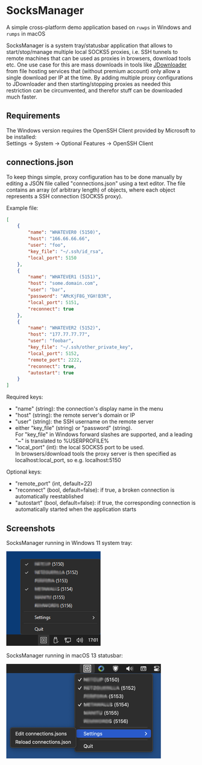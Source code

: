 # SocksManager

A simple cross-platform demo application based on ``ruwps`` in Windows and ``rumps`` in macOS

SocksManager is a system tray/statusbar application that allows to start/stop/manage multiple local SOCKS5 proxies, i.e. SSH tunnels to remote machines that can be used as proxies in browsers, download tools etc. One use case for this are mass downloads in tools like [JDownloader](https://jdownloader.org/) from file hosting services that (without premium account) only allow a single download per IP at the time. By adding multiple proxy configurations to JDownloader and then starting/stopping proxies as needed this restriction can be circumvented, and therefor stuff can be downloaded much faster.

## Requirements

The Windows version requires the OpenSSH Client provided by Microsoft to be installed:  
Settings -> System -> Optional Features -> OpenSSH Client

## connections.json

To keep things simple, proxy configuration has to be done manually by editing a JSON file called "connections.json" using a text editor. The file contains an array (of arbitrary length) of objects, where each object represents a SSH connection (SOCKS5 proxy).

Example file:
```json
[
    {
        "name": "WHATEVER0 (5150)",
        "host": "166.66.66.66",
        "user": "foo",
        "key_file": "~/.ssh/id_rsa",
        "local_port": 5150
    },
    {
        "name": "WHATEVER1 (5151)",
        "host": "some.domain.com",
        "user": "bar",
        "password": "AMcKjF8G_YGH!B3R",
        "local_port": 5151,
        "reconnect": true
    },
    {
        "name": "WHATEVER2 (5152)",
        "host": "177.77.77.77",
        "user": "foobar",
        "key_file": "~/.ssh/other_private_key",
        "local_port": 5152,
        "remote_port": 2222,
        "reconnect": true,
        "autostart": true
    }
]
```

Required keys:
* "name" (string): the connection's display name in the menu
* "host" (string): the remote server's domain or IP
* "user" (string): the SSH username on the remote server
* either "key_file" (string) or "password" (string).  
For "key_file" in Windows forward slashes are supported, and a leading "~" is translated to %USERPROFILE%
* "local_port" (int): the local SOCKS5 port to be used.  
In browsers/download tools the proxy server is then specified as localhost:local_port, so e.g. localhost:5150

Optional keys:
* "remote_port" (int, default=22)
* "reconnect" (bool, default=false): if true, a broken connection is automatically reestablished
* "autostart" (bool, default=false): if true, the corresponding connection is automatically started when the application starts

## Screenshots

SocksManager running in Windows 11 system tray: 

![SocksManager running in Windows 11](screenshots/socks_manager_win11.png)

SocksManager running in macOS 13 statusbar:   

![SocksManager running in macOS 13](screenshots/socks_manager_macos13.png)

